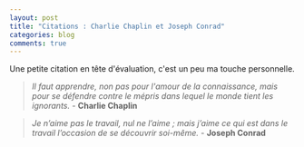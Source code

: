 ```yaml
---
layout: post
title: "Citations : Charlie Chaplin et Joseph Conrad"
categories: blog
comments: true
---
```


Une petite citation en tête d'évaluation, c'est un peu ma touche personnelle.

> *Il faut apprendre, non pas pour l'amour de la connaissance, mais pour se défendre contre le mépris dans lequel le monde tient les ignorants.* - **Charlie Chaplin**

> *Je n’aime pas le travail, nul ne l’aime ; mais j’aime ce qui est dans le travail l’occasion de se découvrir soi-même.* - **Joseph Conrad**   





